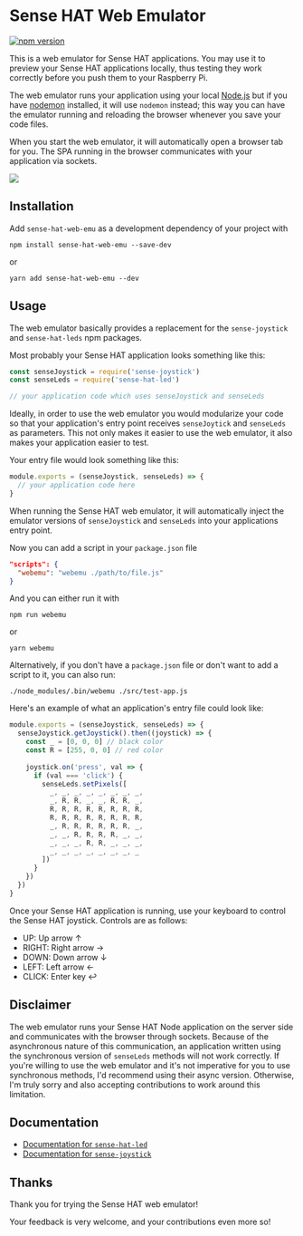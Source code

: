 # Sense HAT Web Emulator

[![npm version](https://badge.fury.io/js/sense-hat-web-emu.svg)](https://badge.fury.io/js/sense-hat-web-emu)

This is a web emulator for Sense HAT applications. You may use it to preview your Sense HAT applications locally, thus testing they work correctly before you push them to your Raspberry Pi.

The web emulator runs your application using your local [Node.js](https://nodejs.org) but if you have [nodemon](https://www.npmjs.com/package/nodemon) installed, it will use `nodemon` instead; this way you can have the emulator running and reloading the browser whenever you save your code files.

When you start the web emulator, it will automatically open a browser tab for you. The SPA running in the browser communicates with your application via sockets.

![](https://user-images.githubusercontent.com/4695856/48980160-c2aad800-f0c5-11e8-9e37-a3d3f8f3ed1c.png)

## Installation

Add `sense-hat-web-emu` as a development dependency of your project with

```
npm install sense-hat-web-emu --save-dev
```

or

```
yarn add sense-hat-web-emu --dev
```

## Usage

The web emulator basically provides a replacement for the `sense-joystick` and `sense-hat-leds` npm packages. 

Most probably your Sense HAT application looks something like this:

```javascript
const senseJoystick = require('sense-joystick')
const senseLeds = require('sense-hat-led')

// your application code which uses senseJoystick and senseLeds
```

Ideally, in order to use the web emulator you would modularize your code so that your application's entry point receives `senseJoytick` and `senseLeds` as parameters. This not only makes it easier to use the web emulator, it also makes your application easier to test.

Your entry file would look something like this:

```javascript
module.exports = (senseJoystick, senseLeds) => {
  // your application code here
}
```

When running the Sense HAT web emulator, it will automatically inject the emulator versions of `senseJoystick` and `senseLeds` into your applications entry point.

Now you can add a script in your `package.json` file

```json
"scripts": {
  "webemu": "webemu ./path/to/file.js"
}
```

And you can either run it with
```
npm run webemu
```

or 

```
yarn webemu
```

Alternatively, if you don't have a `package.json` file or don't want to add a script to it, you can also run:

```
./node_modules/.bin/webemu ./src/test-app.js
```

Here's an example of what an application's entry file could look like:

```javascript
module.exports = (senseJoystick, senseLeds) => {
  senseJoystick.getJoystick().then((joystick) => {
    const _ = [0, 0, 0] // black color
    const R = [255, 0, 0] // red color
    
    joystick.on('press', val => {
      if (val === 'click') {
        senseLeds.setPixels([
          _, _, _, _, _, _, _, _,
          _, R, R, _, _, R, R, _,
          R, R, R, R, R, R, R, R,
          R, R, R, R, R, R, R, R,
          _, R, R, R, R, R, R, _,
          _, _, R, R, R, R, _, _,
          _, _, _, R, R, _, _, _,
          _, _, _, _, _, _, _, _
        ])
      }      
    })
  })
}
```

Once your Sense HAT application is running, use your keyboard to control the Sense HAT joystick. Controls are as follows:
- UP: Up arrow ↑
- RIGHT: Right arrow →
- DOWN: Down arrow ↓
- LEFT: Left arrow ←
- CLICK: Enter key ↩

## Disclaimer

The web emulator runs your Sense HAT Node application on the server side and communicates with the browser through sockets. Because of the asynchronous nature of this communication, an application written using the synchronous version of `senseLeds` methods will not work correctly. If you're willing to use the web emulator and it's not imperative for you to use synchronous methods, I'd recommend using their async version. Otherwise, I'm truly sorry and also accepting contributions to work around this limitation.

## Documentation

- [Documentation for `sense-hat-led`](https://github.com/balena-io-playground/node-sense-hat)
- [Documentation for `sense-joystick`](https://github.com/balena-io-playground/sense-joystick)

## Thanks

Thank you for trying the Sense HAT web emulator!

Your feedback is very welcome, and your contributions even more so!
